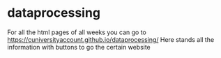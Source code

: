 # dataprocessing
For all the html pages of all weeks you can go to https://cuniversityaccount.github.io/dataprocessing/
Here stands all the information with buttons to go the certain website
